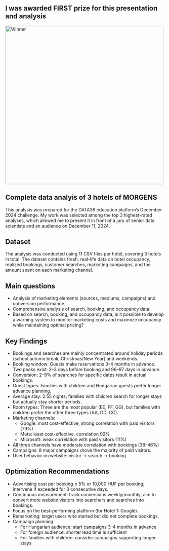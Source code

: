 ## I was awarded FIRST prize for this presentation and analysis
<img src="Photo/fotoMorgens.JPG" alt="Winner" width="500">

## Complete data analyis of 3 hotels of MORGENS
This analysis was prepared for the DATA36 education platform’s December 2024 challenge. My work was selected among the top 3 highest-rated analyses, which allowed me to present it in front of a jury of senior data scientists and an audience on December 11, 2024. 
## Dataset
The analysis was conducted using 11 CSV files per hotel, covering 3 hotels in total. The dataset contains fresh, real-life data on hotel occupancy, realized bookings, customer searches, marketing campaigns, and the amount spent on each marketing channel.
## Main questions
- Analysis of marketing elements (sources, mediums, campaigns) and conversion performance.
- Comprehensive analysis of search, booking, and occupancy data.
- Based on search, booking, and occupancy data, is it possible to develop a warning system to monitor marketing costs and maximize occupancy while maintaining optimal pricing?
## Key Findings
- Bookings and searches are mainly concentrated around holiday periods (school autumn break, Christmas/New Year) and weekends.
- Booking window: Guests make reservations 3–4 months in advance. Two peaks exist: 2–3 days before booking and 96–97 days in advance.
- Conversion: 2–9% of searches for specific dates result in actual bookings.
- Guest types: Families with children and Hungarian guests prefer longer advance planning.
- Average stay: 2.55 nights; families with children search for longer stays but actually stay shorter periods.
- Room types: Three are the most popular (EE, FF, GG), but families with children prefer the other three types (AA, DD, CC).
- Marketing channels:
  - Google: most cost-effective, strong correlation with paid visitors (79%)
  - Meta: least cost-effective, correlation 92%
  - Microsoft: weak correlation with paid visitors (11%)
- All three channels have moderate correlation with bookings (38–46%)
- Campaigns: 8 major campaigns drove the majority of paid visitors.
- User behavior on website: visitor → search → booking.
## Optimization Recommendations
- Advertising cost per booking ≤ 5% or 10,000 HUF per booking; intervene if exceeded for 3 consecutive days.
- Continuous measurement: track conversions weekly/monthly; aim to convert more website visitors into searchers and searches into bookings.
- Focus on the best-performing platform (for Hotel 1: Google).
- Remarketing: target users who started but did not complete bookings.
- Campaign planning:
  - For Hungarian audience: start campaigns 3–4 months in advance
  - For foreign audience: shorter lead time is sufficient
  - For families with children: consider campaigns supporting longer stays
